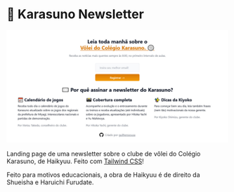# 🏐 Karasuno Newsletter

![Screenshot do site](./assets/screenshot.jpg)

Landing page de uma newsletter sobre o clube de vôlei do Colégio Karasuno, de Haikyuu. Feito com [Tailwind CSS](https://tailwindcss.com/)!

Feito para motivos educacionais, a obra de Haikyuu é de direito da Shueisha e Haruichi Furudate. 